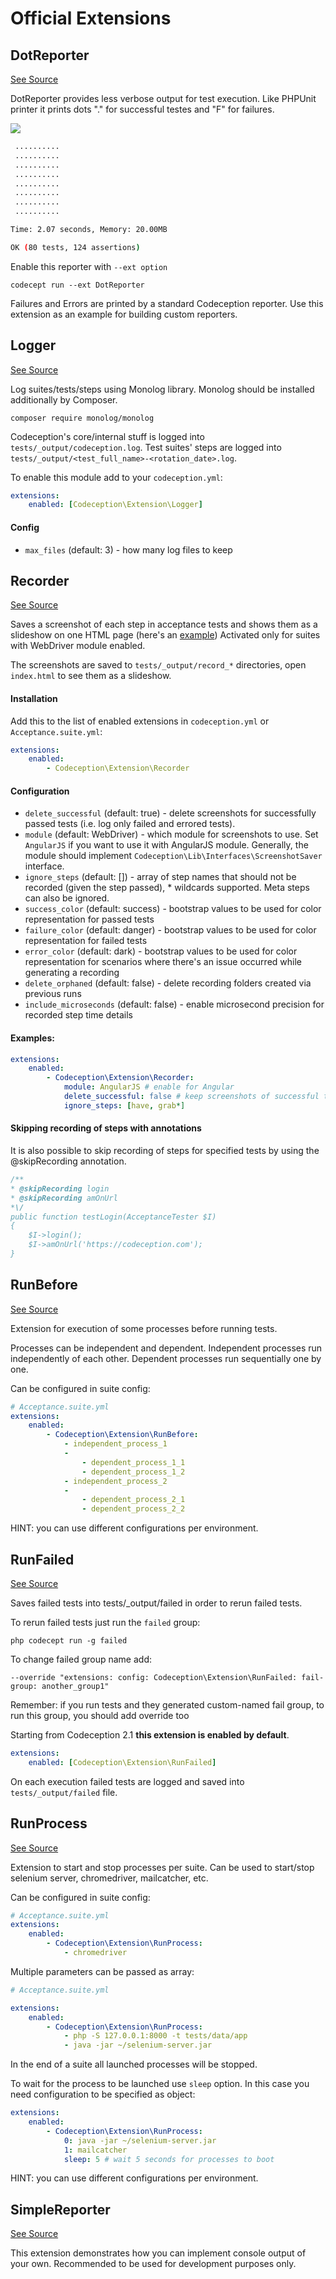 # Official Extensions

## DotReporter

[See Source](https://github.com/Codeception/Codeception/blob/main/ext/DotReporter.php)

DotReporter provides less verbose output for test execution.
Like PHPUnit printer it prints dots "." for successful testes and "F" for failures.

![](https://cloud.githubusercontent.com/assets/220264/26132800/4d23f336-3aab-11e7-81ba-2896a4c623d2.png)

```bash
 ..........
 ..........
 ..........
 ..........
 ..........
 ..........
 ..........
 ..........

Time: 2.07 seconds, Memory: 20.00MB

OK (80 tests, 124 assertions)
```


Enable this reporter with `--ext option`

```
codecept run --ext DotReporter
```

Failures and Errors are printed by a standard Codeception reporter.
Use this extension as an example for building custom reporters.



## Logger

[See Source](https://github.com/Codeception/Codeception/blob/main/ext/Logger.php)

Log suites/tests/steps using Monolog library.
Monolog should be installed additionally by Composer.

```
composer require monolog/monolog
```

Codeception's core/internal stuff is logged into `tests/_output/codeception.log`.
Test suites' steps are logged into `tests/_output/<test_full_name>-<rotation_date>.log`.

To enable this module add to your `codeception.yml`:

``` yaml
extensions:
    enabled: [Codeception\Extension\Logger]
```

#### Config

* `max_files` (default: 3) - how many log files to keep




## Recorder

[See Source](https://github.com/Codeception/Codeception/blob/main/ext/Recorder.php)

Saves a screenshot of each step in acceptance tests and shows them as a slideshow on one HTML page (here's an [example](https://codeception.com/images/recorder.gif))
Activated only for suites with WebDriver module enabled.

The screenshots are saved to `tests/_output/record_*` directories, open `index.html` to see them as a slideshow.

#### Installation

Add this to the list of enabled extensions in `codeception.yml` or `Acceptance.suite.yml`:

``` yaml
extensions:
    enabled:
        - Codeception\Extension\Recorder
```

#### Configuration

* `delete_successful` (default: true) - delete screenshots for successfully passed tests  (i.e. log only failed and errored tests).
* `module` (default: WebDriver) - which module for screenshots to use. Set `AngularJS` if you want to use it with AngularJS module. Generally, the module should implement `Codeception\Lib\Interfaces\ScreenshotSaver` interface.
* `ignore_steps` (default: []) - array of step names that should not be recorded (given the step passed), * wildcards supported. Meta steps can also be ignored.
* `success_color` (default: success) - bootstrap values to be used for color representation for passed tests
* `failure_color` (default: danger) - bootstrap values to be used for color representation for failed tests
* `error_color` (default: dark) - bootstrap values to be used for color representation for scenarios where there's an issue occurred while generating a recording
* `delete_orphaned` (default: false) - delete recording folders created via previous runs
* `include_microseconds` (default: false) - enable microsecond precision for recorded step time details

#### Examples:

``` yaml
extensions:
    enabled:
        - Codeception\Extension\Recorder:
            module: AngularJS # enable for Angular
            delete_successful: false # keep screenshots of successful tests
            ignore_steps: [have, grab*]
```
#### Skipping recording of steps with annotations

It is also possible to skip recording of steps for specified tests by using the @skipRecording annotation.

```php
/**
* @skipRecording login
* @skipRecording amOnUrl
*\/
public function testLogin(AcceptanceTester $I)
{
    $I->login();
    $I->amOnUrl('https://codeception.com');
}
```




## RunBefore

[See Source](https://github.com/Codeception/Codeception/blob/main/ext/RunBefore.php)

Extension for execution of some processes before running tests.

Processes can be independent and dependent.
Independent processes run independently of each other.
Dependent processes run sequentially one by one.

Can be configured in suite config:

```yaml
# Acceptance.suite.yml
extensions:
    enabled:
        - Codeception\Extension\RunBefore:
            - independent_process_1
            -
                - dependent_process_1_1
                - dependent_process_1_2
            - independent_process_2
            -
                - dependent_process_2_1
                - dependent_process_2_2
```

HINT: you can use different configurations per environment.



## RunFailed

[See Source](https://github.com/Codeception/Codeception/blob/main/ext/RunFailed.php)

Saves failed tests into tests/_output/failed in order to rerun failed tests.

To rerun failed tests just run the `failed` group:

```
php codecept run -g failed
```

To change failed group name add:
```
--override "extensions: config: Codeception\Extension\RunFailed: fail-group: another_group1"
```
Remember: if you run tests and they generated custom-named fail group, to run this group, you should add override too

Starting from Codeception 2.1 **this extension is enabled by default**.

``` yaml
extensions:
    enabled: [Codeception\Extension\RunFailed]
```

On each execution failed tests are logged and saved into `tests/_output/failed` file.



## RunProcess

[See Source](https://github.com/Codeception/Codeception/blob/main/ext/RunProcess.php)

Extension to start and stop processes per suite.
Can be used to start/stop selenium server, chromedriver, mailcatcher, etc.

Can be configured in suite config:

```yaml
# Acceptance.suite.yml
extensions:
    enabled:
        - Codeception\Extension\RunProcess:
            - chromedriver
```

Multiple parameters can be passed as array:

```yaml
# Acceptance.suite.yml

extensions:
    enabled:
        - Codeception\Extension\RunProcess:
            - php -S 127.0.0.1:8000 -t tests/data/app
            - java -jar ~/selenium-server.jar
```

In the end of a suite all launched processes will be stopped.

To wait for the process to be launched use `sleep` option.
In this case you need configuration to be specified as object:

```yaml
extensions:
    enabled:
        - Codeception\Extension\RunProcess:
            0: java -jar ~/selenium-server.jar
            1: mailcatcher
            sleep: 5 # wait 5 seconds for processes to boot
```

HINT: you can use different configurations per environment.



## SimpleReporter

[See Source](https://github.com/Codeception/Codeception/blob/main/ext/SimpleReporter.php)

This extension demonstrates how you can implement console output of your own.
Recommended to be used for development purposes only.



